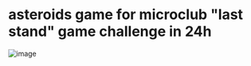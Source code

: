 # asteroids game for microclub "last stand" game challenge in 24h
![image](https://github.com/user-attachments/assets/5be32027-fd91-4a1c-a661-ffb4f7094464)
